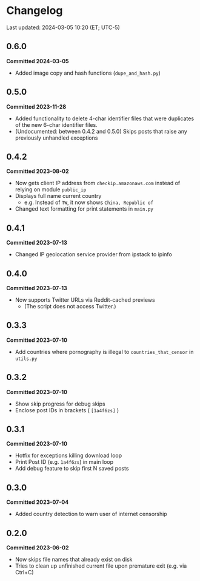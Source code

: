 # Changelog
Last updated: 2024-03-05 10:20 (ET; UTC-5)

## 0.6.0
**Committed 2024-03-05**
- Added image copy and hash functions (`dupe_and_hash.py`)

## 0.5.0
**Committed 2023-11-28**
- Added functionality to delete 4-char identifier files that were duplicates of the new 6-char identifier files.
- (Undocumented: between 0.4.2 and 0.5.0) Skips posts that raise any previously unhandled exceptions

## 0.4.2
**Committed 2023-08-02**
- Now gets client IP address from `checkip.amazonaws.com` instead of relying on module `public_ip`
- Displays full name current country
  - e.g. Instead of `TW`, it now shows `China, Republic of`
- Changed text formatting for print statements in `main.py`

## 0.4.1
**Committed 2023-07-13**
- Changed IP geolocation service provider from ipstack to ipinfo

## 0.4.0
**Committed 2023-07-13**
- Now supports Twitter URLs via Reddit-cached previews
  - (The script does not access Twitter.)

## 0.3.3
**Committed 2023-07-10**
- Add countries where pornography is illegal to `countries_that_censor` in `utils.py`

## 0.3.2
**Committed 2023-07-10**
- Show skip progress for debug skips
- Enclose post IDs in brackets ( `[1a4f6zs]` )

## 0.3.1
**Committed 2023-07-10**
- Hotfix for exceptions killing download loop
- Print Post ID (e.g. `1a4f6zs`) in main loop
- Add debug feature to skip first N saved posts

## 0.3.0
**Committed 2023-07-04**
- Added country detection to warn user of internet censorship

## 0.2.0
**Committed 2023-06-02**
- Now skips file names that already exist on disk
- Tries to clean up unfinished current file upon premature exit (e.g. via Ctrl+C)